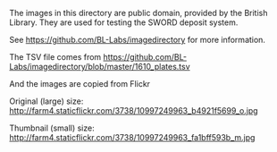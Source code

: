The images in this directory are public domain, provided by the
British Library. They are used for testing the SWORD deposit system.

See https://github.com/BL-Labs/imagedirectory for more information.

The TSV file comes from
https://github.com/BL-Labs/imagedirectory/blob/master/1610_plates.tsv

And the images are copied from Flickr

Original (large) size:
http://farm4.staticflickr.com/3738/10997249963_b4921f5699_o.jpg

Thumbnail (small) size:
http://farm4.staticflickr.com/3738/10997249963_fa1bff593b_m.jpg
